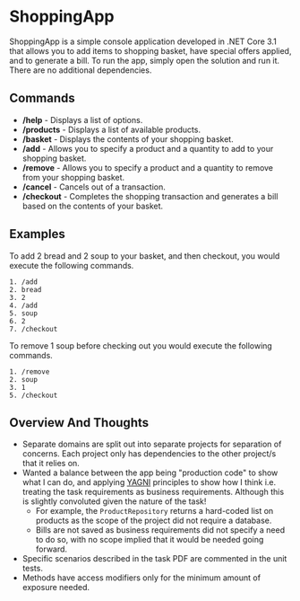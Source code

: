 # ShoppingApp
ShoppingApp is a simple console application developed in .NET Core 3.1 that allows you to add items to shopping basket, have special offers applied, and to generate a bill. To run the app, simply open the solution and run it. There are no additional dependencies.

## Commands

- **/help** - Displays a list of options.
- **/products** - Displays a list of available products.
- **/basket** - Displays the contents of your shopping basket.
- **/add** - Allows you to specify a product and a quantity to add to your shopping basket.
- **/remove** - Allows you to specify a product and a quantity to remove from your shopping basket.
- **/cancel** - Cancels out of a transaction.
- **/checkout** - Completes the shopping transaction and generates a bill based on the contents of your basket.

## Examples

To add 2 bread and 2 soup to your basket, and then checkout, you would execute the following commands.
```
1. /add
2. bread
3. 2
4. /add
5. soup
6. 2
7. /checkout
```

To remove 1 soup before checking out you would execute the following commands.
```
1. /remove
2. soup
3. 1
5. /checkout
```

## Overview And Thoughts

- Separate domains are split out into separate projects for separation of concerns. Each project only has dependencies to the other project/s that it relies on.
- Wanted a balance between the app being "production code" to show what I can do, and applying [YAGNI](https://martinfowler.com/bliki/Yagni.html) principles to show how I think i.e. treating the task requirements as business requirements. Although this is slightly convoluted given the nature of the task!
  - For example, the `ProductRepository` returns a hard-coded list on products as the scope of the project did not require a database.
  - Bills are not saved as business requirements did not specify a need to do so, with no scope implied that it would be needed going forward.
- Specific scenarios described in the task PDF are commented in the unit tests.
- Methods have access modifiers only for the minimum amount of exposure needed.
